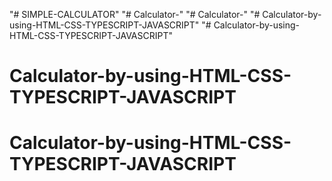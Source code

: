 "# SIMPLE-CALCULATOR" 
"# Calculator-" 
"# Calculator-" 
"# Calculator-by-using-HTML-CSS-TYPESCRIPT-JAVASCRIPT" 
"# Calculator-by-using-HTML-CSS-TYPESCRIPT-JAVASCRIPT" 
# Calculator-by-using-HTML-CSS-TYPESCRIPT-JAVASCRIPT
# Calculator-by-using-HTML-CSS-TYPESCRIPT-JAVASCRIPT
